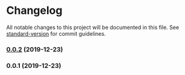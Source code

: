 # Changelog

All notable changes to this project will be documented in this file. See [standard-version](https://github.com/conventional-changelog/standard-version) for commit guidelines.

### [0.0.2](https://github.com/Kikobeats/html-scripts/compare/v0.0.1...v0.0.2) (2019-12-23)

### 0.0.1 (2019-12-23)
